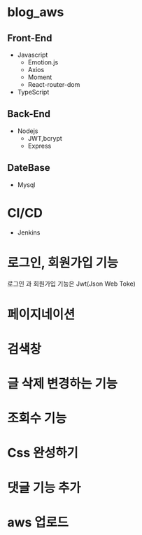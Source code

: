 # blog_aws


## Front-End
* Javascript
   * Emotion.js
   * Axios
   * Moment
   * React-router-dom
* TypeScript

## Back-End
* Nodejs
   *  JWT,bcrypt
   *  Express
## DateBase
* Mysql

# CI/CD
* Jenkins

# 로그인, 회원가입 기능 

로그인 과 회원가입 기능은  Jwt(Json Web Toke) 

# 페이지네이션

# 검색창 

# 글 삭제 변경하는 기능

# 조회수 기능

# Css 완성하기

# 댓글 기능 추가 

# aws 업로드
